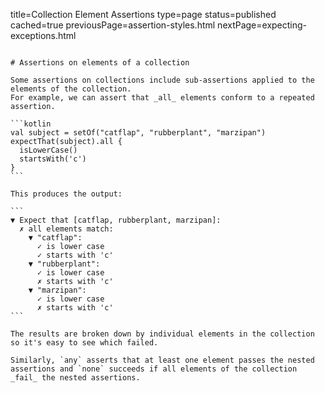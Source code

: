 title=Collection Element Assertions
type=page
status=published
cached=true
previousPage=assertion-styles.html
nextPage=expecting-exceptions.html
~~~~~~

# Assertions on elements of a collection

Some assertions on collections include sub-assertions applied to the elements of the collection.
For example, we can assert that _all_ elements conform to a repeated assertion.

```kotlin
val subject = setOf("catflap", "rubberplant", "marzipan")
expectThat(subject).all {
  isLowerCase()
  startsWith('c')
}
```

This produces the output:

```
▼ Expect that [catflap, rubberplant, marzipan]:
  ✗ all elements match:
    ▼ "catflap":
      ✓ is lower case
      ✓ starts with 'c'
    ▼ "rubberplant":
      ✓ is lower case
      ✗ starts with 'c'
    ▼ "marzipan":
      ✓ is lower case
      ✗ starts with 'c'
```

The results are broken down by individual elements in the collection so it's easy to see which failed.

Similarly, `any` asserts that at least one element passes the nested assertions and `none` succeeds if all elements of the collection _fail_ the nested assertions.
